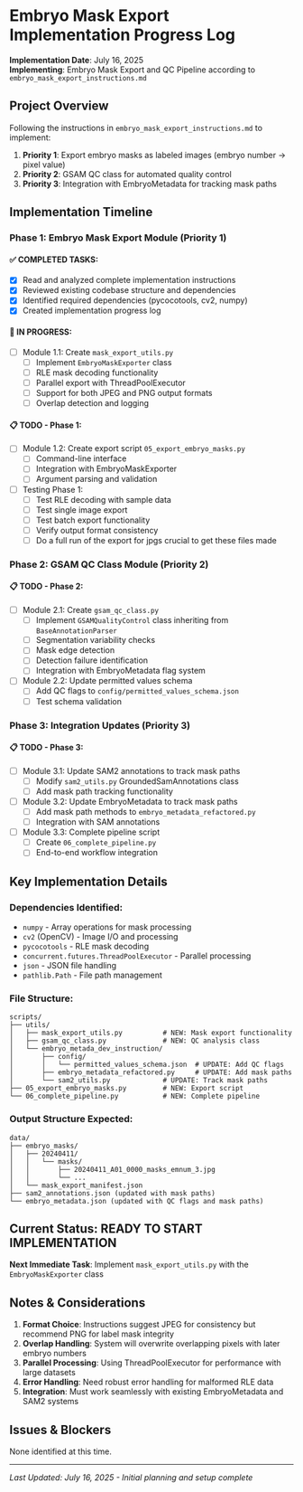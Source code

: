 # Embryo Mask Export Implementation Progress Log

**Implementation Date**: July 16, 2025  
**Implementing**: Embryo Mask Export and QC Pipeline according to `embryo_mask_export_instructions.md`

## Project Overview

Following the instructions in `embryo_mask_export_instructions.md` to implement:
1. **Priority 1**: Export embryo masks as labeled images (embryo number → pixel value)
2. **Priority 2**: GSAM QC class for automated quality control  
3. **Priority 3**: Integration with EmbryoMetadata for tracking mask paths

## Implementation Timeline

### Phase 1: Embryo Mask Export Module (Priority 1)

#### ✅ COMPLETED TASKS:
- [x] Read and analyzed complete implementation instructions
- [x] Reviewed existing codebase structure and dependencies
- [x] Identified required dependencies (pycocotools, cv2, numpy)
- [x] Created implementation progress log

#### 🔄 IN PROGRESS:
- [ ] Module 1.1: Create `mask_export_utils.py` 
  - [ ] Implement `EmbryoMaskExporter` class
  - [ ] RLE mask decoding functionality
  - [ ] Parallel export with ThreadPoolExecutor
  - [ ] Support for both JPEG and PNG output formats
  - [ ] Overlap detection and logging

#### 📋 TODO - Phase 1:
- [ ] Module 1.2: Create export script `05_export_embryo_masks.py`
  - [ ] Command-line interface
  - [ ] Integration with EmbryoMaskExporter
  - [ ] Argument parsing and validation
- [ ] Testing Phase 1:
  - [ ] Test RLE decoding with sample data
  - [ ] Test single image export
  - [ ] Test batch export functionality
  - [ ] Verify output format consistency
  - [ ] Do a full run of the export for jpgs crucial to get these files made 

### Phase 2: GSAM QC Class Module (Priority 2)

#### 📋 TODO - Phase 2:
- [ ] Module 2.1: Create `gsam_qc_class.py`
  - [ ] Implement `GSAMQualityControl` class inheriting from `BaseAnnotationParser`
  - [ ] Segmentation variability checks
  - [ ] Mask edge detection
  - [ ] Detection failure identification
  - [ ] Integration with EmbryoMetadata flag system
- [ ] Module 2.2: Update permitted values schema
  - [ ] Add QC flags to `config/permitted_values_schema.json`
  - [ ] Test schema validation

### Phase 3: Integration Updates (Priority 3)

#### 📋 TODO - Phase 3:
- [ ] Module 3.1: Update SAM2 annotations to track mask paths
  - [ ] Modify `sam2_utils.py` GroundedSamAnnotations class
  - [ ] Add mask path tracking functionality
- [ ] Module 3.2: Update EmbryoMetadata to track mask paths  
  - [ ] Add mask path methods to `embryo_metadata_refactored.py`
  - [ ] Integration with SAM annotations
- [ ] Module 3.3: Complete pipeline script
  - [ ] Create `06_complete_pipeline.py`
  - [ ] End-to-end workflow integration

## Key Implementation Details

### Dependencies Identified:
- `numpy` - Array operations for mask processing
- `cv2` (OpenCV) - Image I/O and processing  
- `pycocotools` - RLE mask decoding
- `concurrent.futures.ThreadPoolExecutor` - Parallel processing
- `json` - JSON file handling
- `pathlib.Path` - File path management

### File Structure:
```
scripts/
├── utils/
│   ├── mask_export_utils.py          # NEW: Mask export functionality
│   ├── gsam_qc_class.py              # NEW: QC analysis class
│   └── embryo_metada_dev_instruction/
│       ├── config/
│       │   └── permitted_values_schema.json  # UPDATE: Add QC flags
│       ├── embryo_metadata_refactored.py     # UPDATE: Add mask paths
│       └── sam2_utils.py             # UPDATE: Track mask paths
├── 05_export_embryo_masks.py         # NEW: Export script
└── 06_complete_pipeline.py           # NEW: Complete pipeline
```

### Output Structure Expected:
```
data/
├── embryo_masks/
│   ├── 20240411/
│   │   └── masks/
│   │       ├── 20240411_A01_0000_masks_emnum_3.jpg
│   │       └── ...
│   └── mask_export_manifest.json
├── sam2_annotations.json (updated with mask paths)
└── embryo_metadata.json (updated with QC flags and mask paths)
```

## Current Status: READY TO START IMPLEMENTATION

**Next Immediate Task**: Implement `mask_export_utils.py` with the `EmbryoMaskExporter` class

## Notes & Considerations

1. **Format Choice**: Instructions suggest JPEG for consistency but recommend PNG for label mask integrity
2. **Overlap Handling**: System will overwrite overlapping pixels with later embryo numbers
3. **Parallel Processing**: Using ThreadPoolExecutor for performance with large datasets
4. **Error Handling**: Need robust error handling for malformed RLE data
5. **Integration**: Must work seamlessly with existing EmbryoMetadata and SAM2 systems

## Issues & Blockers

None identified at this time.

---

*Last Updated: July 16, 2025 - Initial planning and setup complete*

